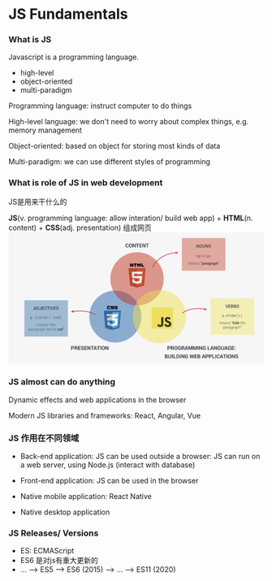 # JS Fundamentals

### What is JS
Javascript is a programming language.
- high-level
- object-oriented
- multi-paradigm

Programming language: instruct computer to do things

High-level language: we don't need to worry about complex things, e.g. memory management 

Object-oriented: based on object for storing most kinds of data

Multi-paradigm: we can use different styles of programming

### What is role of JS in web development
JS是用来干什么的

**JS**(v. programming language: allow interation/ build web app) + **HTML**(n. content) + **CSS**(adj. presentation) 组成网页
![html_css_js](01_Fundamentals/img/html.png)

### JS almost can do anything
Dynamic effects and web applications in the browser

Modern JS libraries and frameworks: React, Angular, Vue

### JS 作用在不同领域

- Back-end application: JS can be used outside a browser: JS can run on a web server, using Node.js (interact with database)

- Front-end application: JS can be used in the browser

- Native mobile application: React Native

- Native desktop application

### JS Releases/ Versions

- ES: ECMAScript
- ES6 是对js有重大更新的
- ... --> ES5 --> ES6 (2015) --> ... --> ES11 (2020)

